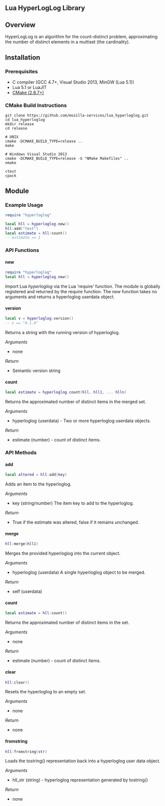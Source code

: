 Lua HyperLogLog Library
-----------------------

## Overview
HyperLogLog is an algorithm for the count-distinct problem, approximating the number of distinct elements in a multiset (the cardinality).

## Installation

### Prerequisites
* C compiler (GCC 4.7+, Visual Studio 2013, MinGW (Lua 5.1))
* Lua 5.1 or LuaJIT
* [CMake (2.8.7+)](http://cmake.org/cmake/resources/software.html)

### CMake Build  Instructions

    git clone https://github.com/mozilla-services/lua_hyperloglog.git
    cd lua_hyperloglog 
    mkdir release
    cd release

    # UNIX
    cmake -DCMAKE_BUILD_TYPE=release ..
    make

    # Windows Visual Studio 2013
    cmake -DCMAKE_BUILD_TYPE=release -G "NMake Makefiles" ..
    nmake

    ctest
    cpack

## Module

### Example Usage
```lua
require "hyperloglog"

local hll = hyperloglog.new()
hll:add("test")
local estimate = hll:count()
-- estimate == 1

```

### API Functions

#### new
```lua
require "hyperloglog"
local hll = hyperloglog.new()
```

Import Lua _hyperloglog_ via the Lua 'require' function. The module is
globally registered and returned by the require function. The _new_ function
takes no arguments and returns a hyperloglog userdata object.

#### version
```lua
local v = hyperloglog.version()
-- v == "0.1.0"
```

Returns a string with the running version of hyperloglog.

*Arguments*
- none

*Return*
- Semantic version string

#### count
```lua
local estimate = hyperloglog.count(hll, hll1, ... hlln)
```

Returns the approximated number of distinct items in the merged set.

*Arguments*
- hyperloglog (userdata) - Two or more hyperloglog userdata objects.

*Return*
- estimate (number) - count of distinct items.


### API Methods

#### add
```lua
local altered = hll:add(key)
```

Adds an item to the hyperloglog.

*Arguments*
- key (string/number) The item key to add to the hyperloglog.

*Return*
- True if the estimate was altered, false if it remains unchanged.

#### merge
```lua
hll:merge(hll1)
```

Merges the provided hyperloglog into the current object.

*Arguments*
- hyperloglog (userdata) A single hyperloglog object to be merged.

*Return*
- self (userdata)

#### count
```lua
local estimate = hll:count()
```

Returns the approximated number of distinct items in the set.

*Arguments*
- none

*Return*
- estimate (number) - count of distinct items.

#### clear
```lua
hll:clear()
```

Resets the hyperloglog to an empty set.

*Arguments*
- none

*Return*
- none

#### fromstring
```lua
hll:fromstring(str)
```

Loads the tostring() representation back into a hyperloglog user data object.

*Arguments*
- hll_str (string) - hyperloglog representation generated by tostring()

*Return*
- none
